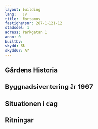 ```yaml
---
layout: building
lang:   sv
title:  Nortamos
fastighetsnr: 287-1-121-12
stadsdel: 1
adress: Parkgatan 1
anno: 0
builtby:
skydd: SR
skydd67: A?
---
```

## Gårdens Historia


## Byggnadsiventering år 1967


## Situationen i dag


## Ritningar
